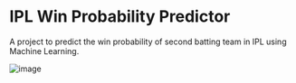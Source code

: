 # IPL Win Probability Predictor

A project to predict the win probability of second batting team in IPL using Machine Learning.

![image](https://user-images.githubusercontent.com/98437584/205885367-41771d16-70fb-4976-9aa9-d603d44d392d.png)

